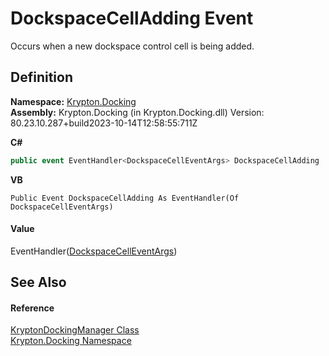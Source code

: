 # DockspaceCellAdding Event


Occurs when a new dockspace control cell is being added.



## Definition
**Namespace:** <a href="98399376-cf41-9454-4b4d-4fab2ca20bc7.md">Krypton.Docking</a>  
**Assembly:** Krypton.Docking (in Krypton.Docking.dll) Version: 80.23.10.287+build2023-10-14T12:58:55:711Z

**C#**
``` C#
public event EventHandler<DockspaceCellEventArgs> DockspaceCellAdding
```
**VB**
``` VB
Public Event DockspaceCellAdding As EventHandler(Of DockspaceCellEventArgs)
```



#### Value
EventHandler(<a href="4ee0a76b-716c-729d-a77e-73fd56bb4b07.md">DockspaceCellEventArgs</a>)

## See Also


#### Reference
<a href="6c9c237d-95cb-a4ce-72c6-cd7684d3287e.md">KryptonDockingManager Class</a>  
<a href="98399376-cf41-9454-4b4d-4fab2ca20bc7.md">Krypton.Docking Namespace</a>  
